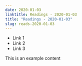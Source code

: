 ```yaml
---
date: 2020-01-03
linktitle: Readings - 2020-01-03
title: "Readings - 2020-01-03"
slug: reads-2020-01-03
---
```


* Link 1
* Link 2
* Link 3


This is an example content
